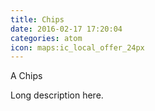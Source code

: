 ```yaml
---
title: Chips
date: 2016-02-17 17:20:04
categories: atom
icon: maps:ic_local_offer_24px
---
```


A Chips
<!-- more -->
Long description here.
